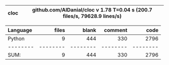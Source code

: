 cloc|github.com/AlDanial/cloc v 1.78  T=0.04 s (200.7 files/s, 79628.9 lines/s)
--- | ---

Language|files|blank|comment|code
:-------|-------:|-------:|-------:|-------:
Python|9|444|330|2796
--------|--------|--------|--------|--------
SUM:|9|444|330|2796
